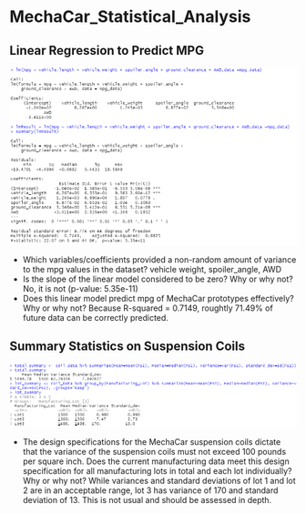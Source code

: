 # MechaCar_Statistical_Analysis

## Linear Regression to Predict MPG

![MPG linear regression](Resources/Linear_Regression.png)

 - Which variables/coefficients provided a non-random amount of variance to the mpg values in the dataset? vehicle weight, spoiler_angle, AWD
 - Is the slope of the linear model considered to be zero? Why or why not? No, it is not (p-value: 5.35e-11)
 - Does this linear model predict mpg of MechaCar prototypes effectively? Why or why not? Because R-squared = 0.7149, roughtly 71.49% of future data can be correctly predicted.

## Summary Statistics on Suspension Coils

![MPG linear regression](Resources/Coil_summaries.png)

 - The design specifications for the MechaCar suspension coils dictate that the variance of the suspension coils must not exceed 100 pounds per square inch. Does the current manufacturing data meet this design specification for all manufacturing lots in total and each lot individually? Why or why not? While variances and standard deviations of lot 1 and lot 2 are in an acceptable range, lot 3 has variance of 170 and standard deviation of 13. This is not usual and should be assessed in depth. 
